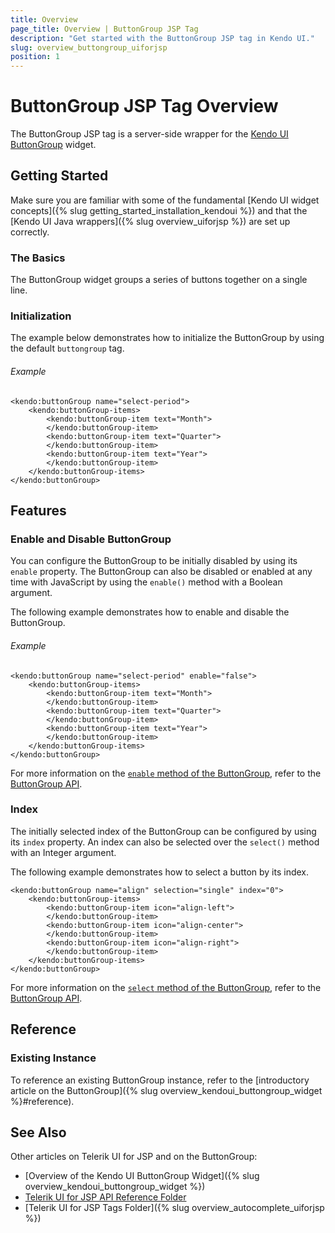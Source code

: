 ```yaml
---
title: Overview
page_title: Overview | ButtonGroup JSP Tag
description: "Get started with the ButtonGroup JSP tag in Kendo UI."
slug: overview_buttongroup_uiforjsp
position: 1
---
```


# ButtonGroup JSP Tag Overview

The ButtonGroup JSP tag is a server-side wrapper for the [Kendo UI ButtonGroup](/api/javascript/ui/buttongroup) widget.

## Getting Started

Make sure you are familiar with some of the fundamental [Kendo UI widget concepts]({% slug getting_started_installation_kendoui %}) and
that the [Kendo UI Java wrappers]({% slug overview_uiforjsp %}) are set up correctly.

### The Basics

The ButtonGroup widget groups a series of buttons together on a single line.

### Initialization

The example below demonstrates how to initialize the ButtonGroup by using the default `buttongroup` tag.

###### Example

    <kendo:buttonGroup name="select-period">
    	<kendo:buttonGroup-items>
	    	<kendo:buttonGroup-item text="Month">
	    	</kendo:buttonGroup-item>
	    	<kendo:buttonGroup-item text="Quarter">
	    	</kendo:buttonGroup-item>
	    	<kendo:buttonGroup-item text="Year">
	    	</kendo:buttonGroup-item>
    	</kendo:buttonGroup-items>
    </kendo:buttonGroup>

## Features

### Enable and Disable ButtonGroup

You can configure the ButtonGroup to be initially disabled by using its `enable` property. The ButtonGroup can also be disabled or enabled at any time with JavaScript by using the `enable()` method with a Boolean argument.

The following example demonstrates how to enable and disable the ButtonGroup.

###### Example

    <kendo:buttonGroup name="select-period" enable="false">
    	<kendo:buttonGroup-items>
	    	<kendo:buttonGroup-item text="Month">
	    	</kendo:buttonGroup-item>
	    	<kendo:buttonGroup-item text="Quarter">
	    	</kendo:buttonGroup-item>
	    	<kendo:buttonGroup-item text="Year">
	    	</kendo:buttonGroup-item>
    	</kendo:buttonGroup-items>
    </kendo:buttonGroup>

For more information on the [`enable` method of the ButtonGroup](/api/javascript/ui/buttongroup#methods-enable), refer to the [ButtonGroup API](/api/javascript/ui/buttongroup).

### Index

The initially selected index of the ButtonGroup can be configured by using its `index` property. An index can also be selected over the `select()` method with an Integer argument.

The following example demonstrates how to select a button by its index.

    <kendo:buttonGroup name="align" selection="single" index="0">
        <kendo:buttonGroup-items>
            <kendo:buttonGroup-item icon="align-left">
            </kendo:buttonGroup-item>
            <kendo:buttonGroup-item icon="align-center">
            </kendo:buttonGroup-item>
            <kendo:buttonGroup-item icon="align-right">
            </kendo:buttonGroup-item>
        </kendo:buttonGroup-items>
    </kendo:buttonGroup>

For more information on the [`select` method of the ButtonGroup](/api/javascript/ui/buttongroup#methods-select), refer to the [ButtonGroup API](/api/javascript/ui/buttongroup).

## Reference

### Existing Instance

To reference an existing ButtonGroup instance, refer to the [introductory article on the ButtonGroup]({% slug overview_kendoui_buttongroup_widget %}#reference).

## See Also

Other articles on Telerik UI for JSP and on the ButtonGroup:

* [Overview of the Kendo UI ButtonGroup Widget]({% slug overview_kendoui_buttongroup_widget %})
* [Telerik UI for JSP API Reference Folder](/api/jsp/autocomplete/animation)
* [Telerik UI for JSP Tags Folder]({% slug overview_autocomplete_uiforjsp %})
